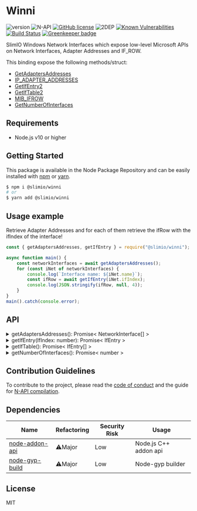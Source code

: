 # Winni
![version](https://img.shields.io/badge/dynamic/json.svg?url=https://raw.githubusercontent.com/SlimIO/Winni/master/package.json&query=$.version&label=Version)
![N-API](https://img.shields.io/badge/N--API-v3-green.svg)
[![GitHub license](https://img.shields.io/github/license/Naereen/StrapDown.js.svg)](https://github.com/SlimIO/Queue/blob/master/LICENSE)
![2DEP](https://img.shields.io/badge/Dependencies-2-yellow.svg)
[![Known Vulnerabilities](https://snyk.io/test/github/SlimIO/Winni/badge.svg?targetFile=package.json)](https://snyk.io/test/github/SlimIO/Winni?targetFile=package.json)
[![Build Status](https://travis-ci.com/SlimIO/Winni.svg?branch=master)](https://travis-ci.com/SlimIO/Winni) [![Greenkeeper badge](https://badges.greenkeeper.io/SlimIO/Winni.svg)](https://greenkeeper.io/)

SlimIO Windows Network Interfaces which expose low-level Microsoft APIs on Network Interfaces, Adapter Addresses and IF_ROW.

This binding expose the following methods/struct:
- [GetAdaptersAddresses](https://docs.microsoft.com/en-us/windows/desktop/api/iphlpapi/nf-iphlpapi-getadaptersaddresses)
- [IP_ADAPTER_ADDRESSES](https://docs.microsoft.com/en-us/windows/desktop/api/iptypes/ns-iptypes-_ip_adapter_addresses_lh)
- [GetIfEntry2](https://docs.microsoft.com/en-us/windows/desktop/api/netioapi/nf-netioapi-getifentry2)
- [GetIfTable2](https://docs.microsoft.com/en-us/windows/desktop/api/netioapi/nf-netioapi-getiftable2)
- [MIB_IFROW](https://docs.microsoft.com/en-us/previous-versions/windows/desktop/api/ifmib/ns-ifmib-_mib_ifrow)
- [GetNumberOfInterfaces](https://docs.microsoft.com/en-us/windows/desktop/api/iphlpapi/nf-iphlpapi-getnumberofinterfaces)

## Requirements
- Node.js v10 or higher

## Getting Started

This package is available in the Node Package Repository and can be easily installed with [npm](https://docs.npmjs.com/getting-started/what-is-npm) or [yarn](https://yarnpkg.com).

```bash
$ npm i @slimio/winni
# or
$ yarn add @slimio/winni
```

## Usage example
Retrieve Adapter Addresses and for each of them retrieve the ifRow with the ifIndex of the interface!

```js
const { getAdaptersAddresses, getIfEntry } = require("@slimio/winni");

async function main() {
    const networkInterfaces = await getAdaptersAddresses();
    for (const iNet of networkInterfaces) {
        console.log(`Interface name: ${iNet.name}`);
        const ifRow = await getIfEntry(iNet.ifIndex);
        console.log(JSON.stringify(ifRow, null, 4));
    }
}
main().catch(console.error);
```

## API

<details><summary>getAdaptersAddresses(): Promise< NetworkInterface[] ></summary>
<br />

Retrieves the addresses associated with the adapters on the local computer.

```ts
export interface NetworkInterface {
    name: string;
    ifIndex: number;
    ifType: number;
    length: number;
    physicalAddress: string;
    zoneIndices: number[];
    dnsSuffix: string;
    description: string;
    friendlyName: string;
    flags: number;
    mtu: number;
    operStatus: number;
    transmitLinkSpeed: number;
    receiveLinkSpeed: number;
    ipv4Enabled: boolean;
    ipv6Enabled: boolean;
    ipv6IfIndex: number;
    dnsEnabled: boolean;
    registerAdapterSuffix: number;
    receiveOnly: boolean;
    noMulticast: boolean;
    ipv6OtherStatefulConfig: boolean;
    netbiosOverTcpipEnabled: boolean;
    ipv6ManagedAddressConfigurationSupported: boolean;
    networkGuid: string;
    connectionType: number;
    tunnelType: number;
    dhcpv6ClientDuid: string;
    ipv4Metric: number;
    ipv6Metric: number;
    dnServer: string[];
    anycast: string[];
    unicast: string[];
    multicast: string[];
}
```
</details>

<details><summary>getIfEntry(IfIndex: number): Promise< IfEntry ></summary>
<br />

Retrieves information for the specified interface on the local computer.

```ts
export interface IfEntry {
    physicalAddress: string;
    interfaceLuid: number;
    interfaceIndex: number;
    interfaceGuid: string;
    alias: string;
    description: string;
    mtu: number;
    type: number;
    tunnelType: number;
    mediaType: number;
    accessType: number;
    physicalMediumType: number;
    directionType: number;
    operStatus: number;
    adminStatus: number;
    mediaConnectState: number;
    networkGuid: string;
    connectionType: number;
    transmitLinkSpeed: number;
    receiveLinkSpeed: number;
    inOctets: number;
    inUcastPkts: number;
    inNUcastPkts: number;
    inDiscards: number;
    inErrors: number;
    inUnknownProtos: number;
    inUcastOctets: number;
    inMulticastOctets: number;
    inBroadcastOctets: number;
    outOctets: number;
    outUcastPkts: number;
    outNUcastPkts: number;
    outDiscards: number;
    outErrors: number;
    outUcastOctets: number;
    outMulticastOctets: number;
    outBroadcastOctets: number;
    outQLen: number;
}
```
</details>

<details><summary>getIfTable(): Promise< IfEntry[] ></summary>
<br />

Retrieves the MIB-II interfaces table (which contain all ifRow of all interfaces).
</details>

<details><summary>getNumberOfInterfaces(): Promise< number ></summary>
<br />

Retrieves the number of interfaces on the local computer.
</details>

## Contribution Guidelines
To contribute to the project, please read the [code of conduct](https://github.com/SlimIO/Governance/blob/master/COC_POLICY.md) and the guide for [N-API compilation](https://github.com/SlimIO/Governance/blob/master/docs/native_addons.md).

## Dependencies

|Name|Refactoring|Security Risk|Usage|
|---|---|---|---|
|[node-addon-api](https://github.com/nodejs/node-addon-api)|⚠️Major|Low|Node.js C++ addon api|
|[node-gyp-build](https://github.com/prebuild/node-gyp-build)|⚠️Major|Low|Node-gyp builder|

## License
MIT
